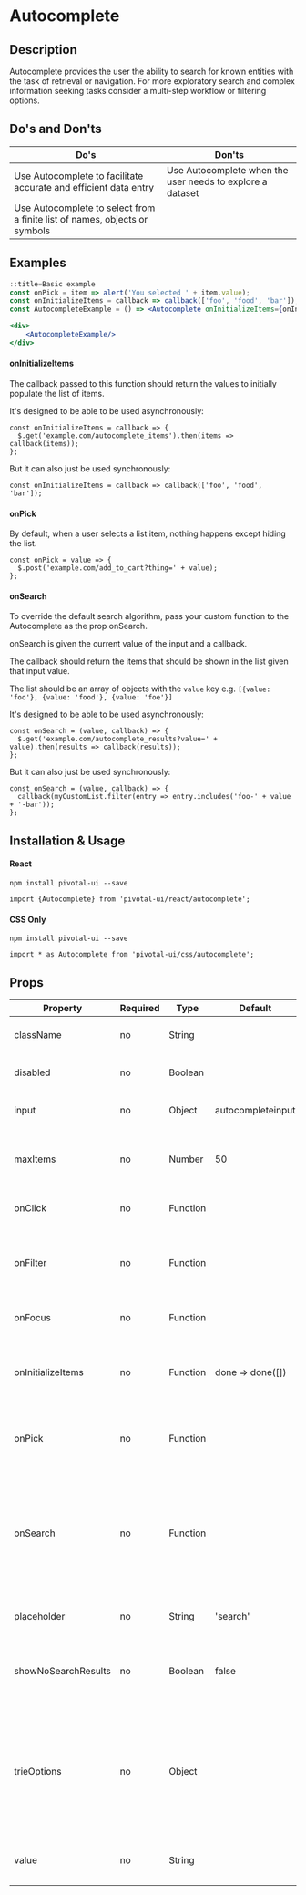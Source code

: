 # Autocomplete

## Description
Autocomplete provides the user the ability to search for known entities with the task of retrieval or navigation. For more exploratory search and complex information seeking tasks consider a multi-step workflow or filtering options.

## Do's and Don'ts
Do's         | Don'ts
-------------|----------
Use Autocomplete to facilitate accurate and efficient data entry | Use Autocomplete when the user needs to explore a dataset
Use Autocomplete to select from a finite list of names, objects or symbols |

## Examples
```jsx
::title=Basic example
const onPick = item => alert('You selected ' + item.value);
const onInitializeItems = callback => callback(['foo', 'food', 'bar']);
const AutocompleteExample = () => <Autocomplete onInitializeItems={onInitializeItems} onPick={onPick}/>;

<div>
    <AutocompleteExample/>
</div>
```

#### onInitializeItems
The callback passed to this function should return the values to initially populate the list of items.

It's designed to be able to be used asynchronously:

```
const onInitializeItems = callback => {
  $.get('example.com/autocomplete_items').then(items => callback(items));
};
```

But it can also just be used synchronously:

```
const onInitializeItems = callback => callback(['foo', 'food', 'bar']);
```


#### onPick
By default, when a user selects a list item, nothing happens except hiding the list.

```
const onPick = value => {
  $.post('example.com/add_to_cart?thing=' + value);
};
```

#### onSearch
To override the default search algorithm, pass your custom function to the Autocomplete as the prop onSearch.

onSearch is given the current value of the input and a callback.

The callback should return the items that should be shown in the list given that input value.

The list should be an array of objects with the `value` key e.g.
`[{value: 'foo'}, {value: 'food'}, {value: 'foe'}]`

It's designed to be able to be used asynchronously:

```
const onSearch = (value, callback) => {
  $.get('example.com/autocomplete_results?value=' + value).then(results => callback(results));
};
```

But it can also just be used synchronously:

```
const onSearch = (value, callback) => {
  callback(myCustomList.filter(entry => entry.includes('foo-' + value + '-bar'));
};
```

## Installation & Usage

#### React
`npm install pivotal-ui --save`

`import {Autocomplete} from 'pivotal-ui/react/autocomplete';`

#### CSS Only
`npm install pivotal-ui --save`

`import * as Autocomplete from 'pivotal-ui/css/autocomplete';`

## Props

Property            | Required | Type | Default | Description
--------------------|----------|------|---------|------------
className           | no | String   |                   | `className` to add to autocomplete
disabled            | no | Boolean  |                   | whether the input is disabled
input               | no | Object   | autocompleteinput | overrides the input for autocomplete
maxItems            | no | Number   | 50                | the maximum number of items in the autocomplete list
onClick             | no | Function |                   | `onClick` to add to the input
onFilter            | no | Function |                   | lets you apply an additional filter to the autocomplete list
onFocus             | no | Function |                   | `onFocus` to add to the input
onInitializeItems   | no | Function | done => done([])  | returns the values to initially populate the autocomplete list
onPick              | no | Function |                   | callback when something is picked from the list
onSearch            | no | Function |                   | To override the default search algorithm, pass your custom function to the autocomplete as the prop onSearch.
placeholder         | no | String   | 'search'          | placeholder text for the input
showNoSearchResults | no | Boolean  | false             | If true, will display 'No search results' when no results are matched
trieOptions         | no | Object   |                   | Options for the default TrieSearch algorithm (e.g. `ignoreCase`: a boolean is set to true by default, `splitOnRegEx`: a RegEx)
value               | no | String   |                   | used when the input is a controlled input
